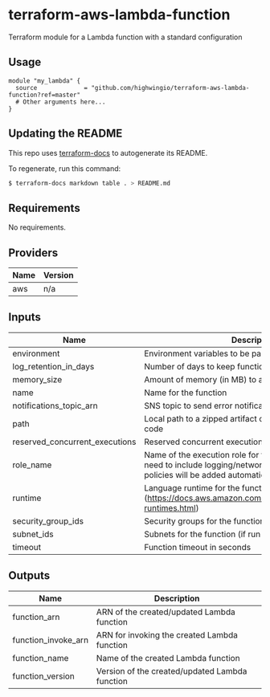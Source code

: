 # terraform-aws-lambda-function  
Terraform module for a Lambda function with a standard configuration

## Usage

```hcl
module "my_lambda" {
  source             = "github.com/highwingio/terraform-aws-lambda-function?ref=master"
  # Other arguments here...
}
```

## Updating the README

This repo uses [terraform-docs](https://github.com/segmentio/terraform-docs) to autogenerate its README.

To regenerate, run this command:

```bash
$ terraform-docs markdown table . > README.md
```

## Requirements

No requirements.

## Providers

| Name | Version |
|------|---------|
| aws | n/a |

## Inputs

| Name | Description | Type | Default | Required |
|------|-------------|------|---------|:--------:|
| environment | Environment variables to be passed to the function | `map(string)` | `{}` | no |
| log\_retention\_in\_days | Number of days to keep function logs in Cloudwatch | `number` | `7` | no |
| memory\_size | Amount of memory (in MB) to allocate to the function | `number` | `128` | no |
| name | Name for the function | `string` | n/a | yes |
| notifications\_topic\_arn | SNS topic to send error notifications | `string` | n/a | yes |
| path | Local path to a zipped artifact containing the function code | `string` | n/a | yes |
| reserved\_concurrent\_executions | Reserved concurrent executions (none by default) | `number` | `null` | no |
| role\_name | Name of the execution role for the function. It does not need to include logging/networking permissions - those policies will be added automatically. | `string` | n/a | yes |
| runtime | Language runtime for the function (https://docs.aws.amazon.com/lambda/latest/dg/lambda-runtimes.html) | `string` | n/a | yes |
| security\_group\_ids | Security groups for the function (if run in a VPC) | `list(string)` | `[]` | no |
| subnet\_ids | Subnets for the function (if run in a VPC) | `list(string)` | `[]` | no |
| timeout | Function timeout in seconds | `number` | `15` | no |

## Outputs

| Name | Description |
|------|-------------|
| function\_arn | ARN of the created/updated Lambda function |
| function\_invoke\_arn | ARN for invoking the created Lambda function |
| function\_name | Name of the created Lambda function |
| function\_version | Version of the created/updated Lambda function |

